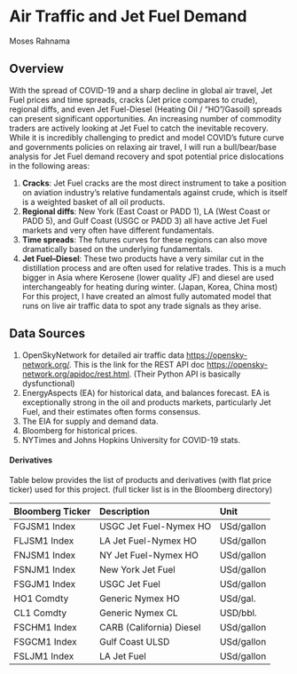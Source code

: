 # Air Traffic and Jet Fuel Demand
Moses Rahnama

## Overview
With the spread of COVID-19 and a sharp decline in global air travel, Jet Fuel prices and time spreads, cracks (Jet price compares to crude), regional diffs, and even Jet Fuel-Diesel (Heating Oil / “HO”/Gasoil) spreads can present significant opportunities.
An increasing number of commodity traders are actively looking at Jet Fuel to catch the inevitable recovery. While it is incredibly challenging to predict and model COVID’s future curve and governments policies on relaxing air travel, I will run a bull/bear/base analysis for Jet Fuel demand recovery and spot potential price dislocations in the following areas:
1) **Cracks**: Jet Fuel cracks are the most direct instrument to take a position on aviation industry’s relative fundamentals against crude, which is itself is a weighted basket of all oil products.
2) **Regional diffs**: New York (East Coast or PADD 1), LA (West Coast or PADD 5), and Gulf Coast (USGC or PADD 3) all have active Jet Fuel markets and very often have different fundamentals.
3) **Time spreads**: The futures curves for these regions can also move dramatically based on the underlying fundamentals. 
4) **Jet Fuel–Diesel**: These two products have a very similar cut in the distillation process and are often used for relative trades. This is a much bigger in Asia where Kerosene (lower quality JF) and diesel are used interchangeably for heating during winter. (Japan, Korea, China most) 
For this project, I have created an almost fully automated model that runs on live air traffic data to spot any trade signals as they arise.

## Data Sources
1) OpenSkyNetwork for detailed air traffic data https://opensky-network.org/. This is the link for the REST API doc https://opensky-network.org/apidoc/rest.html. (Their Python API is basically dysfunctional)
2) EnergyAspects (EA) for historical data, and balances forecast. EA is exceptionally strong in the oil and products markets, particularly Jet Fuel, and their estimates often forms consensus.
3) The EIA for supply and demand data.
4) Bloomberg for historical prices.
5) NYTimes and Johns Hopkins University for COVID-19 stats.


#### Derivatives
Table below provides the list of products and derivatives (with flat price ticker) used for this project. (full ticker list is in the Bloomberg directory)

| Bloomberg Ticker | Description | Unit |
| :---         | :---  | :--- |
| FGJSM1 Index | USGC Jet Fuel-Nymex HO | USd/gallon |
| FLJSM1 Index | LA Jet Fuel-Nymex HO | USd/gallon |
| FNJSM1 Index | NY Jet Fuel-Nymex HO | USd/gallon |
| FSNJM1 Index | New York Jet Fuel | USd/gallon |
| FSGJM1 Index | USGC Jet Fuel | USd/gallon |
| HO1 Comdty | Generic Nymex HO | USd/gal. |
| CL1 Comdty | Generic Nymex CL | USD/bbl. |
| FSCHM1 Index |CARB (California) Diesel | USd/gallon |
| FSGCM1 Index |Gulf Coast ULSD | USd/gallon |
| FSLJM1 Index | LA Jet Fuel | USd/gallon |

